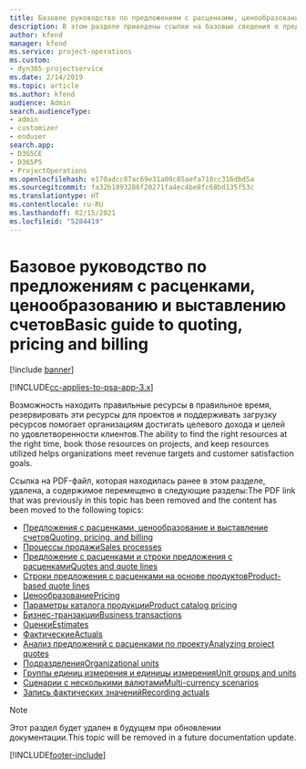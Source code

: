 ```yaml
---
title: Базовое руководство по предложениям с расценками, ценообразованию и выставлению счетов
description: В этом разделе приведены ссылки на базовые сведения о предложениях с расценками, ценообразовании и выставлении счетов в Project Service Automation.
author: kfend
manager: kfend
ms.service: project-operations
ms.custom:
- dyn365-projectservice
ms.date: 2/14/2019
ms.topic: article
ms.author: kfend
audience: Admin
search.audienceType:
- admin
- customizer
- enduser
search.app:
- D365CE
- D365PS
- ProjectOperations
ms.openlocfilehash: e170adcc87ac69e31a00c85aefa718cc316dbd5a
ms.sourcegitcommit: fa32b1893286f20271fa4ec4be8fc68bd135f53c
ms.translationtype: HT
ms.contentlocale: ru-RU
ms.lasthandoff: 02/15/2021
ms.locfileid: "5284419"
---
```

# <a name="basic-guide-to-quoting-pricing-and-billing"></a><span data-ttu-id="0862b-103">Базовое руководство по предложениям с расценками, ценообразованию и выставлению счетов</span><span class="sxs-lookup"><span data-stu-id="0862b-103">Basic guide to quoting, pricing and billing</span></span>

[!include [banner](../../includes/psa-now-project-operations.md)]

[!INCLUDE[cc-applies-to-psa-app-3.x](../../includes/cc-applies-to-psa-app-3x.md)]

<span data-ttu-id="0862b-104">Возможность находить правильные ресурсы в правильное время, резервировать эти ресурсы для проектов и поддерживать загрузку ресурсов помогает организациям достигать целевого дохода и целей по удовлетворенности клиентов.</span><span class="sxs-lookup"><span data-stu-id="0862b-104">The ability to find the right resources at the right time, book those resources on projects, and keep resources utilized helps organizations meet revenue targets and customer satisfaction goals.</span></span> 

<span data-ttu-id="0862b-105">Ссылка на PDF-файл, которая находилась ранее в этом разделе, удалена, а содержимое перемещено в следующие разделы:</span><span class="sxs-lookup"><span data-stu-id="0862b-105">The PDF link that was previously in this topic has been removed and the content has been moved to the following topics:</span></span>

- [<span data-ttu-id="0862b-106">Предложения с расценками, ценообразование и выставление счетов</span><span class="sxs-lookup"><span data-stu-id="0862b-106">Quoting, pricing, and billing</span></span>](../quote-bill-price.md)
- [<span data-ttu-id="0862b-107">Процессы продажи</span><span class="sxs-lookup"><span data-stu-id="0862b-107">Sales processes</span></span>](../basic-sales-process.md)
- [<span data-ttu-id="0862b-108">Предложение с расценками и строки предложения с расценками</span><span class="sxs-lookup"><span data-stu-id="0862b-108">Quotes and quote lines</span></span>](../basic-quote-lines.md)
- [<span data-ttu-id="0862b-109">Строки предложения с расценками на основе продуктов</span><span class="sxs-lookup"><span data-stu-id="0862b-109">Product-based quote lines</span></span>](../product-based-quote-lines.md)
- [<span data-ttu-id="0862b-110">Ценообразование</span><span class="sxs-lookup"><span data-stu-id="0862b-110">Pricing</span></span>](../basic-pricing.md)
- [<span data-ttu-id="0862b-111">Параметры каталога продукции</span><span class="sxs-lookup"><span data-stu-id="0862b-111">Product catalog pricing</span></span>](../product-catalog-pricing.md)
- [<span data-ttu-id="0862b-112">Бизнес-транзакции</span><span class="sxs-lookup"><span data-stu-id="0862b-112">Business transactions</span></span>](../basic-business-transactions.md)
- [<span data-ttu-id="0862b-113">Оценки</span><span class="sxs-lookup"><span data-stu-id="0862b-113">Estimates</span></span>](../estimates.md)
- [<span data-ttu-id="0862b-114">Фактические</span><span class="sxs-lookup"><span data-stu-id="0862b-114">Actuals</span></span>](../actuals.md)
- [<span data-ttu-id="0862b-115">Анализ предложений с расценками по проекту</span><span class="sxs-lookup"><span data-stu-id="0862b-115">Analyzing project quotes</span></span>](../basic-analyzing-quotes.md)
- [<span data-ttu-id="0862b-116">Подразделения</span><span class="sxs-lookup"><span data-stu-id="0862b-116">Organizational units</span></span>](../advanced-organizational.md)
- [<span data-ttu-id="0862b-117">Группы единиц измерения и единицы измерения</span><span class="sxs-lookup"><span data-stu-id="0862b-117">Unit groups and units</span></span>](../advanced-units.md)
- [<span data-ttu-id="0862b-118">Сценарии с несколькими валютами</span><span class="sxs-lookup"><span data-stu-id="0862b-118">Multi-currency scenarios</span></span>](../advanced-currency.md)
- [<span data-ttu-id="0862b-119">Запись фактических значений</span><span class="sxs-lookup"><span data-stu-id="0862b-119">Recording actuals</span></span>](../advanced-actuals.md)

> [!NOTE]
> <span data-ttu-id="0862b-120">Этот раздел будет удален в будущем при обновлении документации.</span><span class="sxs-lookup"><span data-stu-id="0862b-120">This topic will be removed in a future documentation update.</span></span> 


[!INCLUDE[footer-include](../../includes/footer-banner.md)]